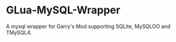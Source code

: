 GLua-MySQL-Wrapper
==================

A mysql wrapper for Garry's Mod supporting SQLite, MySQLOO and TMySQL4.
